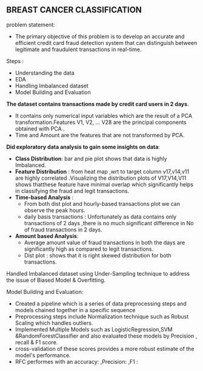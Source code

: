 
## **BREAST CANCER CLASSIFICATION**
problem statement:
* The primary objective of this problem is to develop an accurate and efficient credit card fraud detection system that can distinguish between legitimate and fraudulent transactions in real-time.


Steps :
* Understanding the data
* EDA
* Handling Imbalanced dataset 
* Model Building and Evaluation


**The dataset contains transactions made by credit card users in 2 days**.
 * It contains only numerical input variables which are the result of a PCA transformation.Features V1, V2, … V28 are the principal components obtained with PCA .
 * Time and Amount are the features that are not transformed by PCA.

**Did exploratory data analysis to gain some insights on data**:
 * **Class Distribution**: bar and pie plot shows that data is highly Imbalanced.
 * **Feature Distribution** : from heat map ,wrt to target column v17,v14,v11 are highly correlated .Visualizing the distribution plots of V17,V14,V11 shows thatthese feature have minimal overlap which significantly helps in classifying the fraud and legit transactions. 
 * **Time-based Analysis** :
    * From both dist plot and hourly-based transactions plot  we can observe the peak hours.
    * daily basis transactions : Unfortunately as data contains only  transactions of 2 days ,there is no much significant difference in No of fraud transactions in 2 days.
* **Amount based Analysis**:
   * Average amount value of fraud transactions in both the days are significantly high as compared to legit transactions.
   * Dist plot : shows that it is right skewed distribution for both transactions.

 

Handled Imbalanced dataset using Under-Sampling technique to address the issue of Biased Model & Overfitting.


Model Building and Evaluation:
 * Created a pipeline which is a series of data preprocessing steps and models chained together in a specific sequence
 * Preprocessing steps include Normalization technique such as  Robust Scaling which handles outliers.
 * Implemented Multiple Models such as LogisticRegression,SVM &RandomForestClassifier and also evaluated these models by Precision , recall & F1 score.
 * cross-validation of these scores provides a more robust estimate of the model's performance.
 * RFC performes with an accuracy: ,Precision: ,F1 : 



